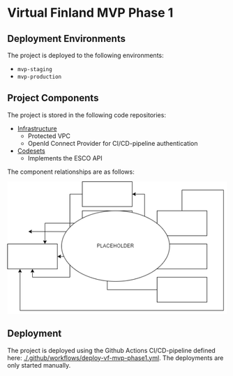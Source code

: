 # Virtual Finland MVP Phase 1

## Deployment Environments

The project is deployed to the following environments:

- `mvp-staging`
- `mvp-production`

## Project Components

The project is stored in the following code repositories:

- [Infrastructure](https://github.com/Virtual-Finland-Development/infrastructure)
  - Protected VPC
  - OpenId Connect Provider for CI/CD-pipeline authentication
- [Codesets](https://github.com/Virtual-Finland-Development/codesets)
  - Implements the ESCO API

The component relationships are as follows:

![Component Relationships](./images/vf-mvp-phase-1-component-relationships.png)

## Deployment

The project is deployed using the Github Actions CI/CD-pipeline defined here: [./.github/workflows/deploy-vf-mvp-phase1.yml](../.github/workflows/deploy-vf-mvp-phase1.yml). The deployments are only started manually.
